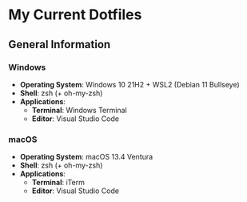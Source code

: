 # My Current Dotfiles

## General Information

### Windows

* **Operating System**: Windows 10 21H2 + WSL2 (Debian 11 Bullseye)
* **Shell**: zsh (+ oh-my-zsh)
* **Applications**:
  * **Terminal**: Windows Terminal
  * **Editor**: Visual Studio Code

### macOS

* **Operating System**: macOS 13.4 Ventura
* **Shell**: zsh (+ oh-my-zsh)
* **Applications**:
  * **Terminal**: iTerm
  * **Editor**: Visual Studio Code
